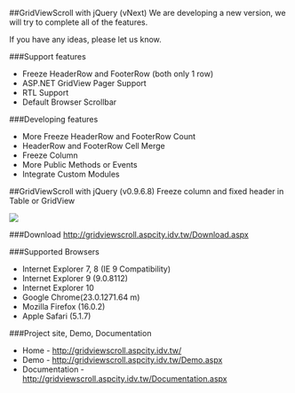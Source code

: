 ##GridViewScroll with jQuery (vNext)
We are developing a new version, we will try to complete all of the features.

If you have any ideas, please let us know.

###Support features
* Freeze HeaderRow and FooterRow (both only 1 row)
* ASP.NET GridView Pager Support
* RTL Support
* Default Browser Scrollbar

###Developing features
* More Freeze HeaderRow and FooterRow Count
* HeaderRow and FooterRow Cell Merge
* Freeze Column
* More Public Methods or Events
* Integrate Custom Modules

##GridViewScroll with jQuery (v0.9.6.8)
Freeze column and fixed header in Table or GridView

<img border="0" src="http://gridviewscroll.aspcity.idv.tw/images/gridviewscroll_git.png">

###Download
http://gridviewscroll.aspcity.idv.tw/Download.aspx

###Supported Browsers
* Internet Explorer 7, 8 (IE 9 Compatibility)
* Internet Explorer 9 (9.0.8112)
* Internet Explorer 10
* Google Chrome(23.0.1271.64 m)
* Mozilla Firefox (16.0.2)
* Apple Safari (5.1.7)

###Project site, Demo, Documentation
* Home - http://gridviewscroll.aspcity.idv.tw/
* Demo - http://gridviewscroll.aspcity.idv.tw/Demo.aspx
* Documentation - http://gridviewscroll.aspcity.idv.tw/Documentation.aspx
